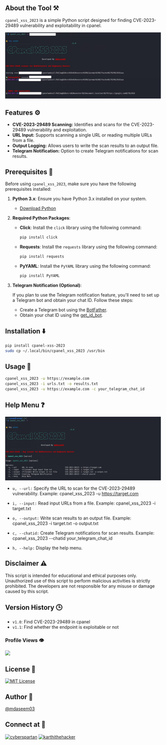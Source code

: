 
## About the Tool ⚒️

`cpanel_xss_2023` is a simple Python script designed for finding CVE-2023-29489 vulnerability and exploitability in cpanel.

![Working](assets/images/working.jpg)

## Features ⚙️

- **CVE-2023-29489 Scanning:** Identifies and scans for the CVE-2023-29489 vulnerability and exploitation.
- **URL Input:** Supports scanning a single URL or reading multiple URLs from a file.
- **Output Logging:** Allows users to write the scan results to an output file.
- **Telegram Notification:** Option to create Telegram notifications for scan results.

## Prerequisites 🧩

Before using `cpanel_xss_2023`, make sure you have the following prerequisites installed:

1. **Python 3.x**: Ensure you have Python 3.x installed on your system.

   - [Download Python](https://www.python.org/downloads/)

2. **Required Python Packages**:

   - **Click**: Install the `click` library using the following command:

     ```bash
     pip install click
     ```

   - **Requests**: Install the `requests` library using the following command:

     ```bash
     pip install requests
     ```

   - **PyYAML**: Install the `PyYAML` library using the following command:

     ```bash
     pip install PyYAML
     ```

3. **Telegram Notification (Optional)**:

   If you plan to use the Telegram notification feature, you'll need to set up a Telegram bot and obtain your chat ID. Follow these steps:

   - Create a Telegram bot using the [BotFather](https://core.telegram.org/bots#botfather).
   - Obtain your chat ID using the [get_id_bot](https://t.me/get_id_bot).

## Installation ⬇️

```bash
pip install cpanel-xss-2023
sudo cp ~/.local/bin/cpanel_xss_2023 /usr/bin
```

## Usage 🚀

```bash
cpanel_xss_2023 -u https://example.com
cpanel_xss_2023 -i urls.txt -o results.txt
cpanel_xss_2023 -u https://example.com -c your_telegram_chat_id
```

## Help Menu ❓

![Help](assets/images/help.jpg)

- `u, --url:` Specify the URL to scan for the CVE-2023-29489 vulnerability.
Example: cpanel_xss_2023 -u https://target.com

- `i, --input:` Read input URLs from a file.
Example: cpanel_xss_2023 -i target.txt

- `o, --output:` Write scan results to an output file.
Example: cpanel_xss_2023 -i target.txt -o output.txt

- `c, --chatid:` Create Telegram notifications for scan results.
Example: cpanel_xss_2023 --chatid your_telegram_chat_id

- `h, --help:` Display the help menu.

## Disclaimer ⚠️
This script is intended for educational and ethical purposes only. Unauthorized use of this script to perform malicious activities is strictly prohibited. The developers are not responsible for any misuse or damage caused by this script.

## Version History 🕒
- `v1.0`: Find CVE-2023-29489 in cpanel
- `v1.1`: Find whether the endpoint is exploitable or not


### Profile Views 👁️
![](https://komarev.com/ghpvc/?username=mdaseem03&color=lightgrey&style=flat-square&label=VIEWS+COUNT)

## License 🪪
[![MIT License](https://img.shields.io/badge/License-MIT-green.svg)](https://choosealicense.com/licenses/mit/)

## Author 👤
[@mdaseem03](https://github.com/mdaseem03)

## Connect at 💬
<a href="https://www.linkedin.com/in/mohammed-aseem%F0%9F%8E%96-11baa6217/" target="blank"><img align="center" src="https://raw.githubusercontent.com/rahuldkjain/github-profile-readme-generator/master/src/images/icons/Social/linked-in-alt.svg" alt="cyberspartan" height="30" width="40" /></a>
<a href="https://www.instagram.com/mdaseem_03" target="blank"><img align="center" src="https://raw.githubusercontent.com/rahuldkjain/github-profile-readme-generator/master/src/images/icons/Social/instagram.svg" alt="karthithehacker" height="30" width="40" /></a>
